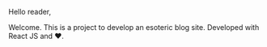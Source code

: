 Hello reader,

Welcome.
This is a project to develop an esoteric blog site.
Developed with React JS and ❤️.

